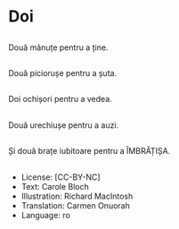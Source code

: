 # Doi

##
Două mânuțe pentru a ține.

##
Două piciorușe pentru a șuta.

##
Doi ochișori pentru a vedea.

##
Două urechiușe pentru a auzi.

##
Și două brațe iubitoare pentru a ÎMBRĂȚIȘA.

##
* License: [CC-BY-NC]
* Text: Carole Bloch
* Illustration: Richard MacIntosh
* Translation: Carmen Onuorah
* Language: ro
